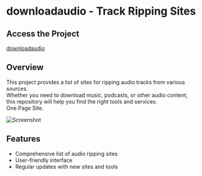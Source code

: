 # downloadaudio - Track Ripping Sites

## Access the Project
[downloadaudio](https://1drive1hb.github.io/downloadaudio/)

## Overview
This project provides a list of sites for ripping audio tracks from various sources.  
Whether you need to download music, podcasts, or other audio content,  
this repository will help you find the right tools and services.  
One Page Site.

![Screenshot](https://raw.github.com/1drive1hb/downloadaudio/main/assets/pic/toolsPic/SiteCapture.JPG)

## Features
- Comprehensive list of audio ripping sites
- User-friendly interface
- Regular updates with new sites and tools

